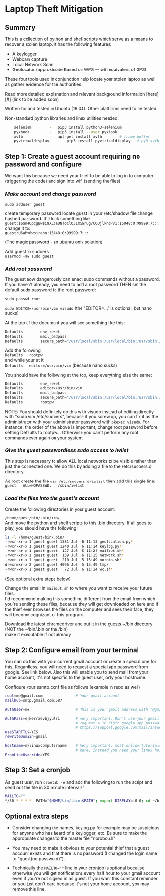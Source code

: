 # Laptop Theft Mitigation

## Summary

This is a collection of python and shell scripts which serve as a means to recover a stolen laptop. It has the following features:
- A keylogger
- Webcam capture
- Local Network Scan
- Geolocator (approximate Based on WPS -- wifi equivalent of GPS)

These four tools used in conjunction help locate your stolen laptop as well as gather evidence for the authorities.

Read more detailed explanation and relevant background information [here][#] (link to be added soon)

Written for and tested in Ubuntu (18.04). Other platforms need to be tested.

Non-standard python libraries and linux utilities needed:

```bash
	selenium		-	pip3 install python3-selenium
	pyxhook			-	pip3 install --user pyxhook
	xvfb			-	apt-get install xvfb  		# frame buffer
	pyvirtualdisplay	-	pip3 install pyvirtualdisplay 	# py3 xvfb wrapper
```

## Step 1: Create a guest account requiring no password and configure
We want this because we need your thief to be able to log in to computer (triggering the code) and sign into wifi (sending the files)

### *Make account and change password*

`sudo adduser guest` 

create temporary password
locate guest in your /etc/shadow file
change hashed password. It'll look something like <br>
`guest:$6$m4CpcgBw$i9XLGaUNToClOJ1X5Grug/COUjlkhoPv1:15048:0:99999:7:::`<br>
change it to: <br>
`guest:U6aMy0wojraho:15048:0:99999:7:::`

(The magic password - an ubuntu only solution)

Add guest to sudoers<br>
`usermod -aG sudo guest`

### *Add root password*

The guest now dangerously can enact sudo commands without a password. If you haven't already, you need to add a root password THEN set the default sudo password to the root password:

`sudo passwd root`

`sudo EDITOR=/usr/bin/vim visudo` (the "EDITOR=..." is optional, but nano sucks)

At the top of the document you will see something like this:
```bash
Defaults        env_reset
Defaults        mail_badpass
Defaults        secure_path="/usr/local/sbin:/usr/local/bin:/usr/sbin:/usr/bin:/sbin:/bin:/snap/bin"
```

Add the following<br>
`Defaults	rootpw`<br>
and while your at it<br>
`Defaults	editor=/usr/bin/vim` (because nano sucks)

You should have the following at the top, keep everything else the same:

``` bash
Defaults        env_reset
Defaults        editor=/usr/bin/vim
Defaults        mail_badpass
Defaults        secure_path="/usr/local/sbin:/usr/local/bin:/usr/sbin:/usr/bin:/sbin:/bin:/snap/bin"
Defaults        rootpw
```

NOTE: You should definitely do this with visudo instead of editing directly with "sudo vim /etc/sudoers", because if you screw up, you can fix it as the administrator with your administrator password with `pkexec visudo`. For instance, the order of the above is important, change root password before setting Defaults to rootpw... Otherwise you can't perform any root commands ever again on your system.

### *Give the guest passwordless sudo access to iwlist*

This step is necessary to allow ALL local networks to be visible rather than just the connected one. We do this by adding a file to the /etc/sudoers.d directory.

As root create the file `vim /etc/sudoers.d/iwlist` then add this single line:<br>
`guest   ALL=NOPASSWD:   /sbin/iwlist`

### *Load the files into the guest's account*

Create the following directories in your guest account:

`/home/guest/bin/.bin/tmp/`<br>
And move the python and shell scripts to this .bin directory. If all goes to play, you should have the following:

```bash 
ls -l /home/guest/bin/.bin/
-rwxr-xr-x 1 guest guest 1381 Jul  6 11:13 geolocation.py*
-rwxr-xr-x 1 guest guest 1240 Jul  6 11:14 keylog.py*
-rwxr-xr-x 1 guest guest  127 Jul  5 11:24 mailout.sh*
-rwxr-xr-x 1 guest guest  139 Jul  6 11:15 network.sh*
-rwxr-xr-x 1 guest guest  210 Jul  5 15:49 norobo.sh*
drwxrwxr-x 2 guest guest 4096 Jul  5 15:49 tmp/
-rwxr-xr-x 1 guest guest   72 Jul  6 11:14 wc.sh*
```
(See optional extra steps below)

Change the email in `mailout.sh` to where you want to receive your future files.<br>
I'd recommend making this something different from the email from which you're sending these files, because they will get downloaded on here and if the thief ever browses the files on the computer and sees their face, they will become cognizant of this program.

Download the latest chromedriver and put it in the guests ~/bin directory <br>
(NOT the ~/bin/.bin or the /bin)<br>
make it executable if not already

## Step 2: Configure email from your terminal
You can do this with your current gmail account or create a special one for this.
Regardless, you will need to request a special app password from google. See link below.
Also this will enable you to send mail from your home account, it's not specific to the guest user, only your hostname.

Configure your ssmtp.conf file as follows (example in repo as well)

```bash
root=me@gmail.com               # Your gmail account
mailhub=smtp.gmail.com:587

AuthUser=me                     # This is your gmail address with '@gmail.com' removed

AuthPass=ejkerraevbjyutri       # very important, Don't use your gmail password, 
                                # request a 16 digit google app password here:
                                # https://support.google.com/mail/answer/185833?hl=en
useSTARTTLS=YES
rewriteDomain=gmail

hostname=mylinuxcomputername    # Very important, most online tutorials put gmail.com
                                # here, instead you need your linux hostname
FromLineOverride=YES
```

## Step 3: Set a cronjob 

As guest user, run `crontab -e` and add the following to run the script and send out the file in 30 minute intervals"
```bash
MAILTO=""
*/30 * * * *  PATH="$HOME/bin/.bin:$PATH"; export DISPLAY=:0.0; cd ~/bin/.bin ; norobo.sh
```


## Optional extra steps

- Consider changing the names, keylog.py for example may be suspicious for anyone who has heard of a keylogger, etc. Be sure to make the appropriate changes to the master file "norobo.sh"

- You may need to make it obvious to your potential thief that a guest account exists and that there is no password (I changed the login name to "guest(no password)").

- Technically the `MAILTO=""` line in your cronjob is optional because otherwise you will get notifications every half hour to your gmail account even if you're not signed in as guest. If you want this constant reminder or you just don't care because it's not your home account, you may remove this line.
